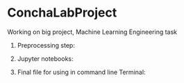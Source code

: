 # ConchaLabProject
Working on big project, Machine Learning Engineering task

  1. Preprocessing step:

  2. Jupyter notebooks:

  3. Final file for using in command line Terminal:
